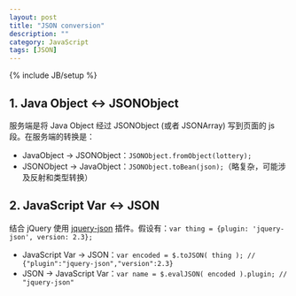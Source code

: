 ```yaml
---
layout: post
title: "JSON conversion"
description: ""
category: JavaScript
tags: [JSON]
---
```

{% include JB/setup %}

## 1. Java Object <-> JSONObject

服务端是将 Java Object 经过 JSONObject (或者 JSONArray) 写到页面的 js 段。在服务端的转换是：

- JavaObject -> JSONObject：`JSONObject.fromObject(lottery);`
- JSONObject -> JavaObject：`JSONObject.toBean(json);`（略复杂，可能涉及反射和类型转换）


## 2. JavaScript Var <-> JSON

结合 jQuery 使用 [jquery-json](https://code.google.com/p/jquery-json/ "jquery-json") 插件。假设有：`var thing = {plugin: 'jquery-json', version: 2.3};`

- JavaScript Var -> JSON：`var encoded = $.toJSON( thing ); // {"plugin":"jquery-json","version":2.3} `
- JSON -> JavaScript Var：`var name = $.evalJSON( encoded ).plugin; // "jquery-json"`
